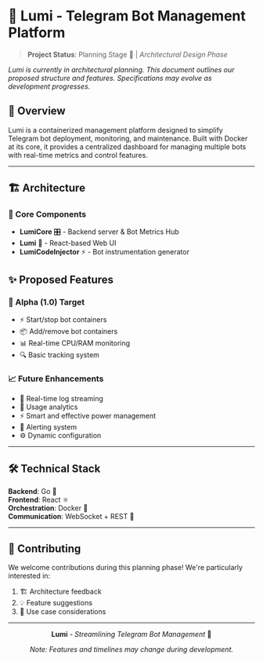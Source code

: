 # 🌟 Lumi - Telegram Bot Management Platform

> **Project Status**: Planning Stage 🔄 | *Architectural Design Phase*

*Lumi is currently in architectural planning. This document outlines our proposed structure and features. Specifications may evolve as development progresses.*

## 🎯 Overview

Lumi is a containerized management platform designed to simplify Telegram bot deployment, monitoring, and maintenance. Built with Docker at its core, it provides a centralized dashboard for managing multiple bots with real-time metrics and control features.

---

## 🏗️ Architecture

### 🧩 Core Components

- **LumiCore** 🎛️ - Backend server & Bot Metrics Hub
- **Lumi** 🎨 - React-based Web UI  
- **LumiCodeInjector** ⚡ - Bot instrumentation generator

## ✨ Proposed Features

### 🚀 Alpha (1.0) Target
- ⚡ Start/stop bot containers
- 📦 Add/remove bot containers  
- 📊 Real-time CPU/RAM monitoring
- 🔍 Basic tracking system

### 📈 Future Enhancements
- 🔄 Real-time log streaming
- 📨 Usage analytics
- ⚡ Smart and effective power management
- 🔔 Alerting system
- ⚙️ Dynamic configuration

---

## 🛠️ Technical Stack

**Backend**: Go 🐹  
**Frontend**: React ⚛️  
**Orchestration**: Docker 🐳  
**Communication**: WebSocket + REST 🔌

---

## 👥 Contributing

We welcome contributions during this planning phase! We're particularly interested in:

1. 🏗️ Architecture feedback
2. 💡 Feature suggestions  
3. 🎯 Use case considerations

---

<div align="center">

**Lumi** - *Streamlining Telegram Bot Management* 🌟

*Note: Features and timelines may change during development.*

</div>
